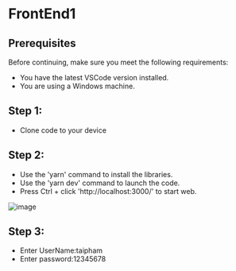 # FrontEnd1

## Prerequisites

Before continuing, make sure you meet the following requirements:

* You have the latest VSCode version installed.
* You are using a Windows machine.

## Step 1:

* Clone code to your device

## Step 2:

* Use the 'yarn' command to install the libraries.
* Use the 'yarn dev' command to launch the code.
* Press Ctrl + click 'http://localhost:3000/' to start web.

![image](https://user-images.githubusercontent.com/80749376/216798974-3327ac32-2712-41d7-b2a9-c2ff850895cc.png)


## Step 3:
* Enter UserName:taipham
* Enter password:12345678

